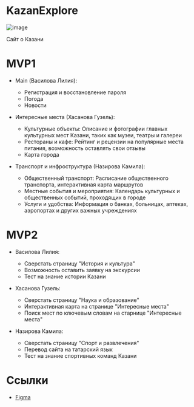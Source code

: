 # KazanExplore 
![image](https://blog.ostrovok.ru/wp-content/uploads/2023/02/1%D0%BA%D0%BE%D0%BF%D0%B8%D1%8F-2.jpg) 


Сайт о Казани

# MVP1
- Main (Василова Лилия):
  - Регистрация и восстановление пароля
  - Погода
  - Новости
    
- Интересные места (Хасанова Гузель):
  - Культурные объекты: Описание и фотографии главных культурных мест Казани, таких как музеи, театры и галереи
  - Рестораны и кафе: Рейтинг и рецензии на популярные места питания, возможность оставлять свои отзывы
  - Карта города
    
- Транспорт и инфроструктура (Назирова Камила):
  - Общественный транспорт: Расписание общественного транспорта, интерактивная карта маршрутов
  - Местные события и мероприятия: Календарь культурных и общественных событий, проходящих в городе
  - Услуги и удобства: Информация о банках, больницах, аптеках, аэропортах и других важных учреждениях

# MVP2

  - Василова Лилия:
    - Сверстать страницу "История и культура" 
    - Возможность оставить заявку на экскурсии
    - Тест на знание истории Казани

  - Хасанова Гузель:  
    - Сверстать страницу "Наука и образование"
    - Интерактивная карта на странице "Интересные места"
    - Поиск мест по ключевым словам на старнице "Интересные места"

  - Назирова Камила:
    - Сверстать страницу "Спорт и развлечения"
    - Перевод сайта на татарский язык
    - Тест на знание спортивных команд Казани

  
# Ссылки
- [Figma](https://www.figma.com/file/hAQRn14BNGzsM8K0MmyxSZ/KazaExplore?type=design&node-id=0%3A1&mode=design&t=Yh9pRCjMLs4OTOn5-1)
